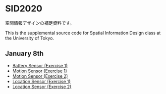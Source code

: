# SID2020

空間情報デザインの補足資料です。

This is the supplemental source code for Spatial Information Design class at the University of Tokyo.

## January 8th
- [Battery Sensor (Exercise 1)](https://github.com/tetujin/SID2020/tree/main/sid_battery_sensor_ex1)
- [Motion Sensor (Exercise 1)](https://github.com/tetujin/SID2020/tree/main/sid_motion_sensor_ex1)
- [Motion Sensor (Exercise 2)](https://github.com/tetujin/SID2020/tree/main/sid_motion_sensor_ex2)
- [Location Sensor (Exercise 1)](https://github.com/tetujin/SID2020/tree/main/sid_location_sensor_ex1)
- [Location Sensor (Exercise 2)](https://github.com/tetujin/SID2020/tree/main/sid_location_sensor_ex2)
